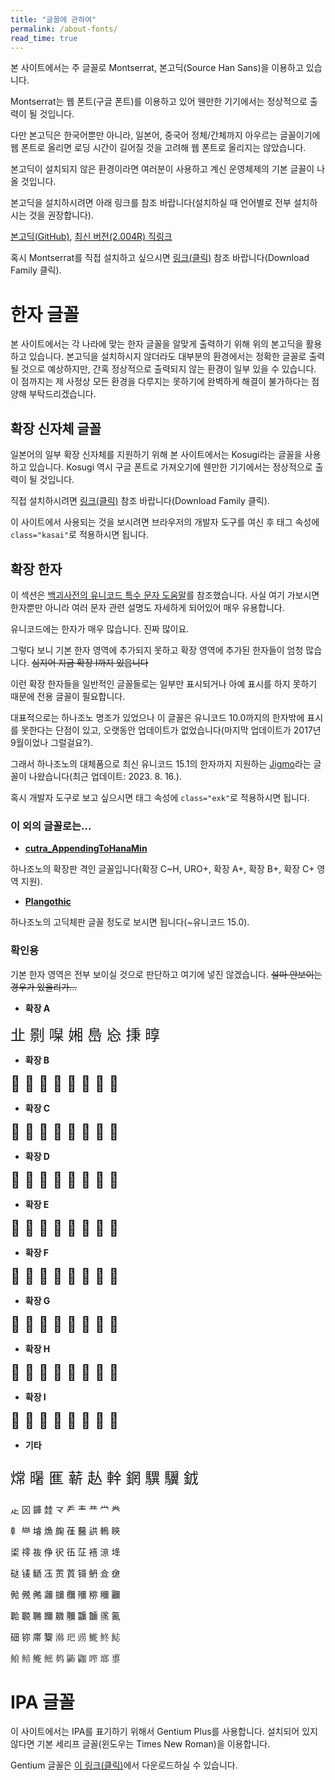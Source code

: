 ```yaml
---
title: "글꼴에 관하여"
permalink: /about-fonts/
read_time: true
---
```

본 사이트에서는 주 글꼴로 Montserrat, 본고딕(Source Han Sans)을 이용하고 있습니다.

Montserrat는 웹 폰트(구글 폰트)를 이용하고 있어 웬만한 기기에서는 정상적으로 출력이 될 것입니다.

다만 본고딕은 한국어뿐만 아니라, 일본어, 중국어 정체/간체까지 아우르는 글꼴이기에 웹 폰트로 올리면 로딩 시간이 길어질 것을 고려해 웹 폰트로 올리지는 않았습니다.

본고딕이 설치되지 않은 환경이라면 여러분이 사용하고 계신 운영체제의 기본 글꼴이 나올 것입니다.

본고딕을 설치하시려면 아래 링크를 참조 바랍니다(설치하실 때 언어별로 전부 설치하시는 것을 권장합니다).

[본고딕(GitHub)](https://github.com/adobe-fonts/source-han-sans/tree/release), [최신 버전(2.004R) 직링크](https://github.com/adobe-fonts/source-han-sans/archive/refs/tags/2.004R.zip)

혹시 Montserrat를 직접 설치하고 싶으시면 [링크(클릭)](https://fonts.google.com/specimen/Montserrat) 참조 바랍니다(Download Family 클릭).

# 한자 글꼴
본 사이트에서는 각 나라에 맞는 한자 글꼴을 알맞게 출력하기 위해 위의 본고딕을 활용하고 있습니다. 본고딕을 설치하시지 않더라도 대부분의 환경에서는 정확한 글꼴로 출력될 것으로 예상하지만, 간혹 정상적으로 출력되지 않는 환경이 일부 있을 수 있습니다. 이 점까지는 제 사정상 모든 환경을 다루지는 못하기에 완벽하게 해결이 불가하다는 점 양해 부탁드리겠습니다.

## 확장 신자체 글꼴
일본어의 일부 확장 신자체를 지원하기 위해 본 사이트에서는 Kosugi라는 글꼴을 사용하고 있습니다. Kosugi 역시 구글 폰트로 가져오기에 웬만한 기기에서는 정상적으로 출력이 될 것입니다.

직접 설치하시려면 [링크(클릭)](https://fonts.google.com/specimen/Kosugi) 참조 바랍니다(Download Family 클릭).

이 사이트에서 사용되는 것을 보시려면 브라우저의 개발자 도구를 여신 후 태그 속성에 `class="kasai"`로 적용하시면 됩니다.

## 확장 한자
이 섹션은 [백괴사전의 유니코드 특수 문자 도움말](https://uncyclopedia.kr/wiki/%EB%8F%84%EC%9B%80%EB%A7%90:%EC%9C%A4%ED%9D%AC%EC%BD%94%EB%93%9C_%ED%8A%B9%EC%88%98_%EB%AC%B8%EC%9E%90)를 참조했습니다. 사실 여기 가보시면 한자뿐만 아니라 여러 문자 관련 설명도 자세하게 되어있어 매우 유용합니다.

유니코드에는 한자가 매우 많습니다. 진짜 많이요.

그렇다 보니 기본 한자 영역에 추가되지 못하고 확장 영역에 추가된 한자들이 엄청 많습니다. ~~심지어 지금 확장 I까지 있읍니다~~

이런 확장 한자들을 일반적인 글꼴들로는 일부만 표시되거나 아예 표시를 하지 못하기 때문에 전용 글꼴이 필요합니다.

대표적으로는 하나조노 명조가 있었으나 이 글꼴은 유니코드 10.0까지의 한자밖에 표시를 못한다는 단점이 있고, 오랫동안 업데이트가 없었습니다(마지막 업데이트가 2017년 9월이었나 그럴걸요?).

그래서 하나조노의 대체품으로 최신 유니코드 15.1의 한자까지 지원하는 [Jigmo](https://kamichikoichi.github.io/jigmo/)라는 글꼴이 나왔습니다(최근 업데이트: 2023. 8. 16.).

혹시 개발자 도구로 보고 싶으시면 태그 속성에 `class="exk"`로 적용하시면 됩니다.

### 이 외의 글꼴로는...

* **[cutra_AppendingToHanaMin](https://ko.glyphwiki.org/wiki/Group:cutra_AppendingToHanaMin)**

하나조노의 확장판 격인 글꼴입니다(확장 C~H, URO+, 확장 A+, 확장 B+, 확장 C+ 영역 지원).

* **[Plangothic](https://github.com/Fitzgerald-Porthmouth-Koenigsegg/Plangothic)**

하나조노의 고딕체판 글꼴 정도로 보시면 됩니다(~유니코드 15.0).

### 확인용
기본 한자 영역은 전부 보이실 것으로 판단하고 여기에 넣진 않겠습니다. ~~설마 안보이는 경우가 있을리가...~~

* **확장 A**

<span class="exk" style="font-size: 24px;">㐀 㔀 㘀 㜀 㠀 㤀 㨀 㬀</span>

* **확장 B**

<span class="exk" style="font-size: 24px;">𠀀 𡀀 𢀀 𣀀 𤀀 𥀀 𦀀 𧀀</span>

* **확장 C**

<span class="exk" style="font-size: 24px;">𪜀 𪠀 𪤀 𪨀 𪬀 𪰀 𪴀 𪸀</span>

* **확장 D**

<span class="exk" style="font-size: 24px;">𫝀 𫝐 𫝠 𫝰 𫞀 𫞐 𫞠 𫞰</span>

* **확장 E**

<span class="exk" style="font-size: 24px;">𫠠 𫠡 𫠢 𫠣 𫠤 𫠥 𫠦 𫠧</span>

* **확장 F**

<span class="exk" style="font-size: 24px;">𬺰 𬺱 𬺲 𬺳 𬺴 𬺵 𬺶 𬺷</span>

* **확장 G**

<span class="exk" style="font-size: 24px;">𰀀 𰀁 𰀂 𰀃 𰀄 𰀅 𰀆 𰀇</span>

* **확장 H**

<span class="exk" style="font-size: 24px;">𱍐 𱍑 𱍓 𱍕 𱍗 𱍟 𱏐 𱟛</span>

* **확장 I**

<span class="exk" style="font-size: 24px;">𮯰 𮰔 𮱏 𮱶 𮲐 𮲪 𮵏 𮷍</span>

* **기타**
<p class="exk" style="font-size: 24px;">龦 龧 龨 龩 龪 龫 龬 龭 龮 龯</p>

龰 龱 龲 龳 龴 龵 龶 龷 龸 龹

龺 龻 龼 龽 龾 龿 鿀 鿁 鿂 鿃

鿄 鿅 鿆 鿇 鿈 鿉 鿊 鿋 鿌 鿍

鿎 鿏 鿐 鿑 鿒 鿓 鿔 鿕 鿖 鿗

鿘 鿙 鿚 鿛 鿜 鿝 鿞 鿟 鿠 鿡

鿢 鿣 鿤 鿥 鿦 鿧 鿨 鿩 鿪 鿫

鿬 鿭 鿮 鿯 鿰 鿱 鿲 鿳 鿴 鿵

鿶 鿷 鿸 鿹 鿺 鿻 鿼 鿽 鿾 鿿

# IPA 글꼴
이 사이트에서는 IPA를 표기하기 위해서 Gentium Plus를 사용합니다. 설치되어 있지 않다면 기본 세리프 글꼴(윈도우는 Times New Roman)을 이용합니다.

Gentium 글꼴은 [이 링크(클릭)](https://software.sil.org/gentium/download/)에서 다운로드하실 수 있습니다.